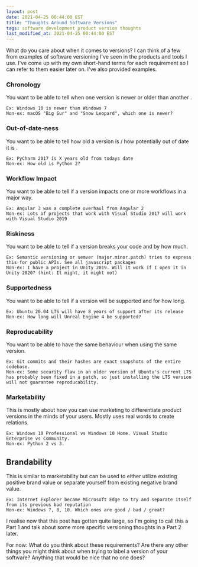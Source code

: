 ```yaml
---
layout: post
date: 2021-04-25 00:44:00 EST
title: "Thoughts Around Software Versions"
tags: software development product version thoughts
last_modified_at: 2021-04-25 00:44:00 EST
---
```


What do you care about when it comes to versions? I can think of a few from examples of software versioning I've seen in the products and tools I use. I've come up with my own short-hand terms for each requirement so I can refer to them easier later on. I've also provided examples.

### Chronology
You want to be able to tell when one version is newer or older than another .

```
Ex: Windows 10 is newer than Windows 7
Non-ex: macOS "Big Sur" and "Snow Leopard", which one is newer?
```

### Out-of-date-ness
You want to be able to tell how old a version is / how potentially out of date it is .

```
Ex: PyCharm 2017 is X years old from todays date
Non-ex: How old is Python 2?
```

### Workflow Impact
You want to be able to tell if a version impacts one or more workflows in a major way.

```
Ex: Angular 3 was a complete overhaul from Angular 2
Non-ex: Lots of projects that work with Visual Studio 2017 will work with Visual Studio 2019
```

### Riskiness
You want to be able to tell if a version breaks your code and by how much.

```
Ex: Semantic versioning or semver (major.minor.patch) tries to express this for public APIs. See all javascript packages
Non-ex: I have a project in Unity 2019. Will it work if I open it in Unity 2020? (hint: It might, it might not)
```

### Supportedness
You want to be able to tell if a version will be supported and for how long.

```
Ex: Ubuntu 20.04 LTS will have 8 years of support after its release
Non-ex: How long will Unreal Engine 4 be supported?
```

### Reproducability
You want to be able to have the same behaviour when using the same version.

```
Ex: Git commits and their hashes are exact snapshots of the entire codebase.
Non-ex: Some security flaw in an older version of Ubuntu's current LTS has probably been fixed in a patch, so just installing the LTS version will not guarantee reproducability.
```

### Marketability
This is mostly about how you can use marketing to differentiate product versions in the minds of your users. Mostly uses real words to create relations.

```
Ex: Windows 10 Professional vs Windows 10 Home. Visual Studio Enterprise vs Community. 
Non-ex: Python 2 vs 3. 
```

## Brandability
This is similar to marketability but can be used to either utilize existing positive brand value or separate yourself from existing negative brand value.
```
Ex: Internet Explorer became Microsoft Edge to try and separate itself from its previous bad reputation
Non-ex: Windows 7, 8, 10. Which ones are good / bad / great?
```

I realise now that this post has gotten quite large, so I'm going to call this a Part 1 and talk about some more specific versioning thoughts in a Part 2 later.

For now: What do you think about these requirements? Are there any other things you might think about when trying to label a version of your software? Anything that would be nice that no one does?